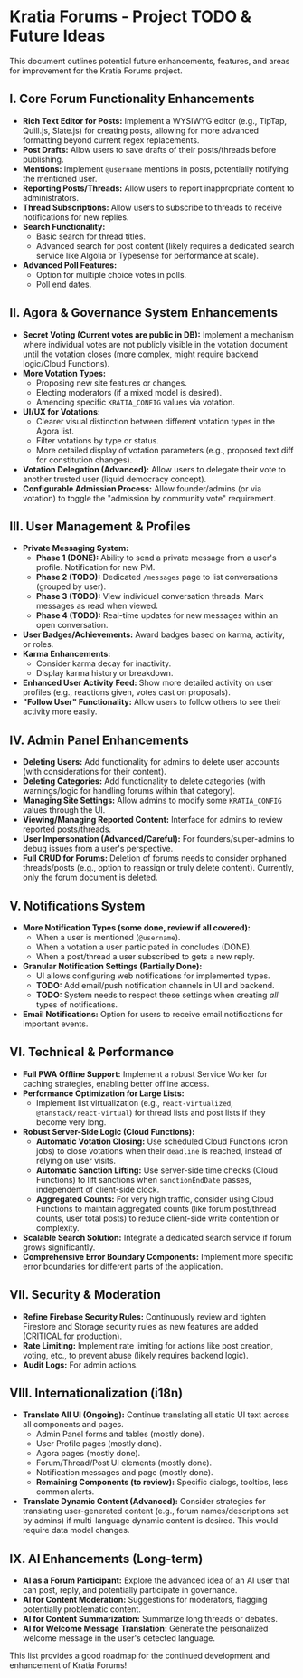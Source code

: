 
# Kratia Forums - Project TODO & Future Ideas

This document outlines potential future enhancements, features, and areas for improvement for the Kratia Forums project.

## I. Core Forum Functionality Enhancements
- **Rich Text Editor for Posts:** Implement a WYSIWYG editor (e.g., TipTap, Quill.js, Slate.js) for creating posts, allowing for more advanced formatting beyond current regex replacements.
- **Post Drafts:** Allow users to save drafts of their posts/threads before publishing.
- **Mentions:** Implement `@username` mentions in posts, potentially notifying the mentioned user.
- **Reporting Posts/Threads:** Allow users to report inappropriate content to administrators.
- **Thread Subscriptions:** Allow users to subscribe to threads to receive notifications for new replies.
- **Search Functionality:**
    - Basic search for thread titles.
    - Advanced search for post content (likely requires a dedicated search service like Algolia or Typesense for performance at scale).
- **Advanced Poll Features:**
    - Option for multiple choice votes in polls.
    - Poll end dates.

## II. Agora & Governance System Enhancements
- **Secret Voting (Current votes are public in DB):** Implement a mechanism where individual votes are not publicly visible in the votation document until the votation closes (more complex, might require backend logic/Cloud Functions).
- **More Votation Types:**
    - Proposing new site features or changes.
    - Electing moderators (if a mixed model is desired).
    - Amending specific `KRATIA_CONFIG` values via votation.
- **UI/UX for Votations:**
    - Clearer visual distinction between different votation types in the Agora list.
    - Filter votations by type or status.
    - More detailed display of votation parameters (e.g., proposed text diff for constitution changes).
- **Votation Delegation (Advanced):** Allow users to delegate their vote to another trusted user (liquid democracy concept).
- **Configurable Admission Process:** Allow founder/admins (or via votation) to toggle the "admission by community vote" requirement.

## III. User Management & Profiles
- **Private Messaging System:**
    - **Phase 1 (DONE):** Ability to send a private message from a user's profile. Notification for new PM.
    - **Phase 2 (TODO):** Dedicated `/messages` page to list conversations (grouped by user).
    - **Phase 3 (TODO):** View individual conversation threads. Mark messages as read when viewed.
    - **Phase 4 (TODO):** Real-time updates for new messages within an open conversation.
- **User Badges/Achievements:** Award badges based on karma, activity, or roles.
- **Karma Enhancements:**
    - Consider karma decay for inactivity.
    - Display karma history or breakdown.
- **Enhanced User Activity Feed:** Show more detailed activity on user profiles (e.g., reactions given, votes cast on proposals).
- **"Follow User" Functionality:** Allow users to follow others to see their activity more easily.

## IV. Admin Panel Enhancements
- **Deleting Users:** Add functionality for admins to delete user accounts (with considerations for their content).
- **Deleting Categories:** Add functionality to delete categories (with warnings/logic for handling forums within that category).
- **Managing Site Settings:** Allow admins to modify some `KRATIA_CONFIG` values through the UI.
- **Viewing/Managing Reported Content:** Interface for admins to review reported posts/threads.
- **User Impersonation (Advanced/Careful):** For founders/super-admins to debug issues from a user's perspective.
- **Full CRUD for Forums:** Deletion of forums needs to consider orphaned threads/posts (e.g., option to reassign or truly delete content). Currently, only the forum document is deleted.

## V. Notifications System
- **More Notification Types (some done, review if all covered):**
    - When a user is mentioned (`@username`).
    - When a votation a user participated in concludes (DONE).
    - When a post/thread a user subscribed to gets a new reply.
- **Granular Notification Settings (Partially Done):**
    - UI allows configuring web notifications for implemented types.
    - **TODO:** Add email/push notification channels in UI and backend.
    - **TODO:** System needs to respect these settings when creating *all* types of notifications.
- **Email Notifications:** Option for users to receive email notifications for important events.

## VI. Technical & Performance
- **Full PWA Offline Support:** Implement a robust Service Worker for caching strategies, enabling better offline access.
- **Performance Optimization for Large Lists:**
    - Implement list virtualization (e.g., `react-virtualized`, `@tanstack/react-virtual`) for thread lists and post lists if they become very long.
- **Robust Server-Side Logic (Cloud Functions):**
    - **Automatic Votation Closing:** Use scheduled Cloud Functions (cron jobs) to close votations when their `deadline` is reached, instead of relying on user visits.
    - **Automatic Sanction Lifting:** Use server-side time checks (Cloud Functions) to lift sanctions when `sanctionEndDate` passes, independent of client-side clock.
    - **Aggregated Counts:** For very high traffic, consider using Cloud Functions to maintain aggregated counts (like forum post/thread counts, user total posts) to reduce client-side write contention or complexity.
- **Scalable Search Solution:** Integrate a dedicated search service if forum grows significantly.
- **Comprehensive Error Boundary Components:** Implement more specific error boundaries for different parts of the application.

## VII. Security & Moderation
- **Refine Firebase Security Rules:** Continuously review and tighten Firestore and Storage security rules as new features are added (CRITICAL for production).
- **Rate Limiting:** Implement rate limiting for actions like post creation, voting, etc., to prevent abuse (likely requires backend logic).
- **Audit Logs:** For admin actions.

## VIII. Internationalization (i18n)
- **Translate All UI (Ongoing):** Continue translating all static UI text across all components and pages.
    - Admin Panel forms and tables (mostly done).
    - User Profile pages (mostly done).
    - Agora pages (mostly done).
    - Forum/Thread/Post UI elements (mostly done).
    - Notification messages and page (mostly done).
    - **Remaining Components (to review):** Specific dialogs, tooltips, less common alerts.
- **Translate Dynamic Content (Advanced):** Consider strategies for translating user-generated content (e.g., forum names/descriptions set by admins) if multi-language dynamic content is desired. This would require data model changes.

## IX. AI Enhancements (Long-term)
- **AI as a Forum Participant:** Explore the advanced idea of an AI user that can post, reply, and potentially participate in governance.
- **AI for Content Moderation:** Suggestions for moderators, flagging potentially problematic content.
- **AI for Content Summarization:** Summarize long threads or debates.
- **AI for Welcome Message Translation:** Generate the personalized welcome message in the user's detected language.

This list provides a good roadmap for the continued development and enhancement of Kratia Forums!

    